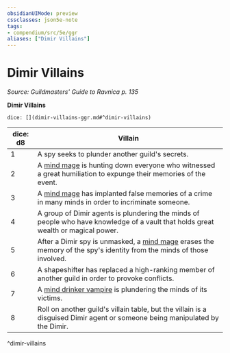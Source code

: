```yaml
---
obsidianUIMode: preview
cssclasses: json5e-note
tags:
- compendium/src/5e/ggr
aliases: ["Dimir Villains"]
---
```

# Dimir Villains
*Source: Guildmasters' Guide to Ravnica p. 135* 

**Dimir Villains**

`dice: [](dimir-villains-ggr.md#^dimir-villains)`

| dice: d8 | Villain |
|----------|---------|
| 1 | A spy seeks to plunder another guild's secrets. |
| 2 | A [mind mage](2-Mechanics/CLI/bestiary/humanoid/mind-mage-ggr.md) is hunting down everyone who witnessed a great humiliation to expunge their memories of the event. |
| 3 | A [mind mage](2-Mechanics/CLI/bestiary/humanoid/mind-mage-ggr.md) has implanted false memories of a crime in many minds in order to incriminate someone. |
| 4 | A group of Dimir agents is plundering the minds of people who have knowledge of a vault that holds great wealth or magical power. |
| 5 | After a Dimir spy is unmasked, a [mind mage](2-Mechanics/CLI/bestiary/humanoid/mind-mage-ggr.md) erases the memory of the spy's identity from the minds of those involved. |
| 6 | A shapeshifter has replaced a high-ranking member of another guild in order to provoke conflicts. |
| 7 | A [mind drinker vampire](2-Mechanics/CLI/bestiary/undead/mind-drinker-vampire-ggr.md) is plundering the minds of its victims. |
| 8 | Roll on another guild's villain table, but the villain is a disguised Dimir agent or someone being manipulated by the Dimir. |
^dimir-villains